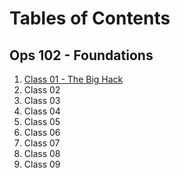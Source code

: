 # Tables of Contents

## Ops 102 - Foundations
1. [Class 01 - The Big Hack](https://github.com/marcusvno/codefellows-ops-notes/blob/main/102-ops/class-01-reading-notes.md#class-01-reading-assignment)
2. Class 02
3. Class 03
4. Class 04
5. Class 05
6. Class 06
7. Class 07
8. Class 08
9. Class 09
